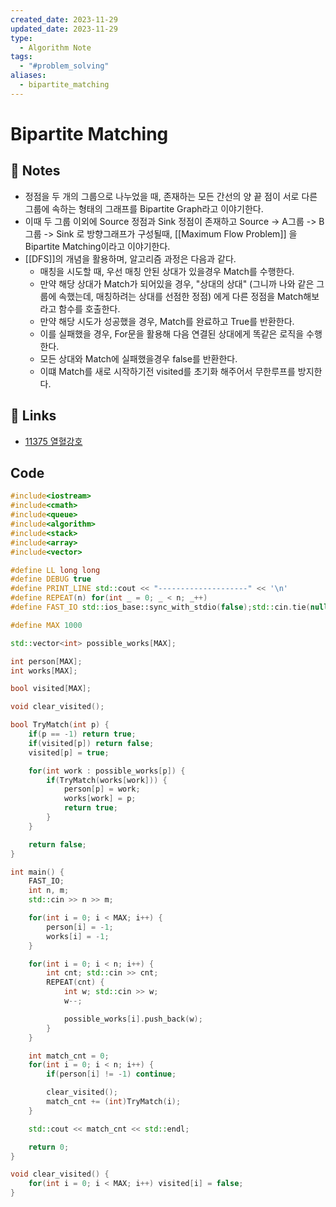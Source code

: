 ```yaml
---
created_date: 2023-11-29
updated_date: 2023-11-29
type:
  - Algorithm Note
tags:
  - "#problem_solving"
aliases:
  - bipartite_matching
---
```


#  Bipartite Matching
## 📝 Notes
- 정점을 두 개의 그룹으로 나누었을 때, 존재하는 모든 간선의 양 끝 점이 서로 다른 그룹에 속하는 형태의 그래프를 Bipartite Graph라고 이야기한다.
- 이때 두 그룹 이외에 Source 정점과 Sink 정점이 존재하고 Source -> A그룹 -> B그룹 -> Sink 로 방향그래프가 구성될때, [[Maximum Flow Problem]] 을 Bipartite Matching이라고 이야기한다.
- [[DFS]]의 개념을 활용하며, 알고리즘 과정은 다음과 같다.
	- 매칭을 시도할 때, 우선 매칭 안된 상대가 있을경우 Match를 수행한다.
	- 만약 해당 상대가 Match가 되어있을 경우, "상대의 상대" (그니까 나와 같은 그룹에 속했는데, 매칭하려는 상대를 선점한 정점) 에게 다른 정점을 Match해보라고 함수를 호출한다.
	- 만약 해당 시도가 성공했을 경우, Match를 완료하고 True를 반환한다.
	- 이를 실패했을 경우, For문을 활용해 다음 연결된 상대에게 똑같은 로직을 수행한다.
	- 모든 상대와 Match에 실패했을경우 false를 반환한다.
	- 이떄 Match를 새로 시작하기전 visited를 초기화 해주어서 무한루프를 방지한다.
## 🔗 Links
- [11375 열혈강호](https://www.acmicpc.net/problem/11375)
## Code
```c++
#include<iostream>
#include<cmath>
#include<queue>
#include<algorithm>
#include<stack>
#include<array>
#include<vector>

#define LL long long
#define DEBUG true
#define PRINT_LINE std::cout << "--------------------" << '\n'
#define REPEAT(n) for(int _ = 0; _ < n; _++)
#define FAST_IO std::ios_base::sync_with_stdio(false);std::cin.tie(nullptr);std::cout.tie(nullptr)

#define MAX 1000

std::vector<int> possible_works[MAX];

int person[MAX];
int works[MAX];

bool visited[MAX];

void clear_visited();

bool TryMatch(int p) {
    if(p == -1) return true;
    if(visited[p]) return false;
    visited[p] = true;

    for(int work : possible_works[p]) {
        if(TryMatch(works[work])) {
            person[p] = work;
            works[work] = p;
            return true;
        }
    }

    return false;
}

int main() {
    FAST_IO;
    int n, m;
    std::cin >> n >> m;

    for(int i = 0; i < MAX; i++) {
        person[i] = -1;
        works[i] = -1;
    }

    for(int i = 0; i < n; i++) {
        int cnt; std::cin >> cnt;
        REPEAT(cnt) {
            int w; std::cin >> w;
            w--;

            possible_works[i].push_back(w);
        }
    }

    int match_cnt = 0;
    for(int i = 0; i < n; i++) {
        if(person[i] != -1) continue;

        clear_visited();
        match_cnt += (int)TryMatch(i);
    }

    std::cout << match_cnt << std::endl;

    return 0;
}

void clear_visited() {
    for(int i = 0; i < MAX; i++) visited[i] = false;
}

```